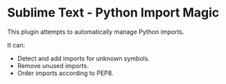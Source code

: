 # Sublime Text - Python Import Magic

This plugin attempts to automatically manage Python imports.

It can:

- Detect and add imports for unknown symbols.
- Remove unused imports.
- Order imports according to PEP8.
